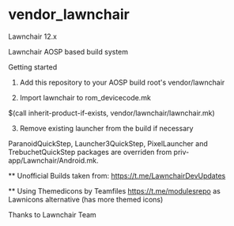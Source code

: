 # vendor_lawnchair
Lawnchair 12.x


Lawnchair AOSP based build system

Getting started
1. Add this repository to your AOSP build root's vendor/lawnchair

2. Import lawnchair to rom_devicecode.mk

$(call inherit-product-if-exists, vendor/lawnchair/lawnchair.mk)

3. Remove existing launcher from the build if necessary

ParanoidQuickStep, Launcher3QuickStep, PixelLauncher and TrebuchetQuickStep packages are overriden from priv-app/Lawnchair/Android.mk.


** Unofficial Builds taken from: https://t.me/LawnchairDevUpdates

** Using Themedicons by Teamfiles https://t.me/modulesrepo as Lawnicons alternative (has more themed icons)

Thanks to Lawnchair Team


